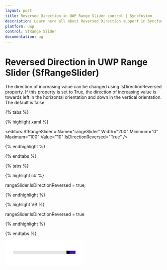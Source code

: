```yaml
---
layout: post
title: Reversed Direction in UWP Range Slider control | Syncfusion
description: Learn here all about Reversed Direction support in Syncfusion UWP Range Slider (SfRangeSlider) control and more.
platform: uwp
control: SfRange Slider 
documentation: ug
---
```


# Reversed Direction in UWP Range Slider (SfRangeSlider)

The direction of increasing value can be changed using IsDirectionReversed property. If this property is set to True, the direction of increasing value is towards left in the horizontal orientation and down in the vertical orientation. The default is false. 


{% tabs %}

{% highlight xaml %}

<editors:SfRangeSlider x:Name="rangeSlider" Width="200" Minimum="0" Maximum="100" Value="10" IsDirectionReversed="True"  />

{% endhighlight %}

{% endtabs %}

{% tabs %}

{% highlight c# %}

   rangeSlider.IsDirectionReversed = true;

{% endhighlight %}

{% highlight VB %}

  rangeSlider.IsDirectionReversed = true

{% endhighlight %}

{% endtabs %}

![RangeSlider IsDirectionReversed view](Direction-Reversed_images/Direction-Reversed_img1.jpg)





